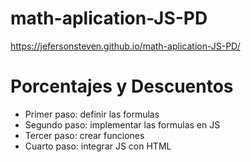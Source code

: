 # math-aplication-JS-PD
https://jefersonsteven.github.io/math-aplication-JS-PD/
# Porcentajes y Descuentos

- Primer paso: definir las formulas
- Segundo paso: implementar las formulas en JS
- Tercer paso: crear funciones
- Cuarto paso: integrar JS con HTML
